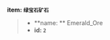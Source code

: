 <!-- BEGIN_AUTOGEN: do NOT edit in this block -->

**item: `绿宝石矿石`**

> * **name: ** Emerald_Ore
> * **id: `2`**

<!-- END_AUTOGEN-->
